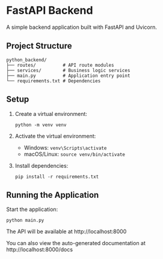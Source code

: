 # FastAPI Backend

A simple backend application built with FastAPI and Uvicorn.

## Project Structure

```
python_backend/
├── routes/          # API route modules
├── services/        # Business logic services
├── main.py          # Application entry point
└── requirements.txt # Dependencies
```

## Setup

1. Create a virtual environment:
   ```
   python -m venv venv
   ```

2. Activate the virtual environment:
   - Windows: `venv\Scripts\activate`
   - macOS/Linux: `source venv/bin/activate`

3. Install dependencies:
   ```
   pip install -r requirements.txt
   ```

## Running the Application

Start the application:
```
python main.py
```

The API will be available at http://localhost:8000

You can also view the auto-generated documentation at http://localhost:8000/docs 